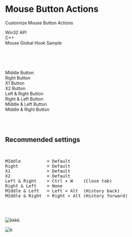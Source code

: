 # Mouse Button Actions
Customize Mouse Button Actions
<br>

Win32 API  
C++  
Mouse Global Hook Sample  

<br><br><br>

MIddle Button  
Right Button  
X1 Button  
X2 Button  
Left & Right Button  
Right & Left Button  
MIddle & Left Button  
MIddle & Right Button  

<br><br>

## Recommended settings

<br>

<pre>
MIddle          = Default   
Right           = Default   
X1              = Default
X2              = Default
Left & Right    = Ctrl + W    (Close tab)
Right & Left    = None 
MIddle & Left   = Left + Alt  (History back) 
MIddle & Right  = Right + Alt (History forward) 
</pre>

<br><br>


![kkkk](https://user-images.githubusercontent.com/10168979/152359255-bd860cee-8ec1-4ebe-a002-417e9ad4f8f8.PNG)

![k](https://user-images.githubusercontent.com/10168979/152359274-16ea85ba-2afc-4722-8e95-aec3657ff4e1.PNG)
